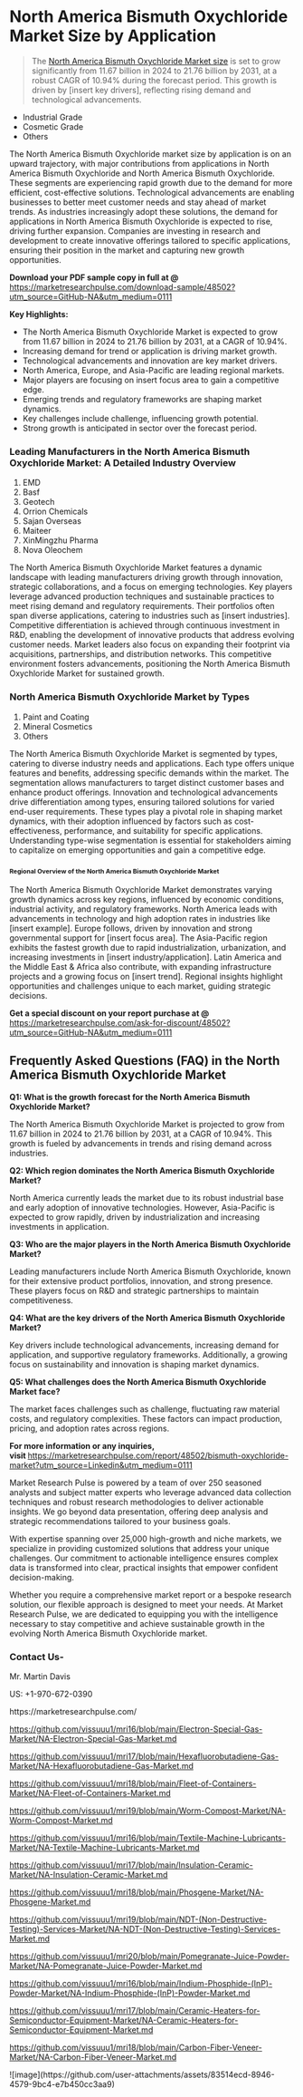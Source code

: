 <h1>North America Bismuth Oxychloride Market&nbsp;Size by Application</h1><blockquote><p>The <a href="https://marketresearchpulse.com/download-sample/48502?utm_source=GitHub-NA&amp;utm_medium=0111">North America Bismuth Oxychloride Market size</a> is set to grow significantly from 11.67 billion in 2024 to 21.76 billion by 2031, at a robust CAGR of 10.94% during the forecast period. This growth is driven by [insert key drivers], reflecting rising demand and technological advancements.</p></blockquote><ul><li> Industrial Grade<li> Cosmetic Grade<li> Others</li></ul><p>The North America Bismuth Oxychloride market size by application is on an upward trajectory, with major contributions from applications in North America Bismuth Oxychloride and North America Bismuth Oxychloride. These segments are experiencing rapid growth due to the demand for more efficient, cost-effective solutions. Technological advancements are enabling businesses to better meet customer needs and stay ahead of market trends. As industries increasingly adopt these solutions, the demand for applications in North America Bismuth Oxychloride is expected to rise, driving further expansion. Companies are investing in research and development to create innovative offerings tailored to specific applications, ensuring their position in the market and capturing new growth opportunities.</p><p><strong>Download your PDF sample copy in full at @ </strong><a href="https://marketresearchpulse.com/download-sample/48502?utm_source=GitHub-NA&amp;utm_medium=0111">https://marketresearchpulse.com/download-sample/48502?utm_source=GitHub-NA&amp;utm_medium=0111</a></p><p><strong>Key Highlights: </strong></p><ul><li>The North America Bismuth Oxychloride Market is expected to grow from 11.67 billion in 2024 to 21.76 billion by 2031, at a CAGR of 10.94%.</li><li>Increasing demand for trend or application is driving market growth.</li><li>Technological advancements and innovation are key market drivers.</li><li>North America, Europe, and Asia-Pacific are leading regional markets.</li><li>Major players are focusing on insert focus area to gain a competitive edge.</li><li>Emerging trends and regulatory frameworks are shaping market dynamics.</li><li>Key challenges include challenge, influencing growth potential.</li><li>Strong growth is anticipated in sector over the forecast period.</li></ul><h3>Leading Manufacturers in the North America Bismuth Oxychloride Market: A Detailed Industry Overview</h3><ol><li> EMD</li><li>Basf</li><li>Geotech</li><li>Orrion Chemicals</li><li>Sajan Overseas</li><li>Maiteer</li><li>XinMingzhu Pharma</li><li>Nova Oleochem</li></ol><div class="flex max-w-full flex-col flex-grow"><div class="min-h-8 text-message flex w-full flex-col items-end gap-2 whitespace-normal break-words [.text-message+&amp;]:mt-5" dir="auto" data-message-author-role="assistant" data-message-id="fd8432e4-4910-450d-b182-61b7bfb0a01f" data-message-model-slug="gpt-4o"><div class="flex w-full flex-col gap-1 empty:hidden first:pt-[3px]"><div class="markdown prose w-full break-words dark:prose-invert light"><p>The North America Bismuth Oxychloride Market features a dynamic landscape with leading manufacturers driving growth through innovation, strategic collaborations, and a focus on emerging technologies. Key players leverage advanced production techniques and sustainable practices to meet rising demand and regulatory requirements. Their portfolios often span diverse applications, catering to industries such as [insert industries]. Competitive differentiation is achieved through continuous investment in R&amp;D, enabling the development of innovative products that address evolving customer needs. Market leaders also focus on expanding their footprint via acquisitions, partnerships, and distribution networks. This competitive environment fosters advancements, positioning the North America Bismuth Oxychloride Market for sustained growth.</p></div></div></div></div><h3>North America Bismuth Oxychloride Market by Types</h3><ol><li> Paint and Coating<li> Mineral Cosmetics<li> Others</li></ol><div class="flex max-w-full flex-col flex-grow"><div class="min-h-8 text-message flex w-full flex-col items-end gap-2 whitespace-normal break-words [.text-message+&amp;]:mt-5" dir="auto" data-message-author-role="assistant" data-message-id="084470be-0bb7-4664-bddf-5156b4f41249" data-message-model-slug="gpt-4o-mini"><div class="flex w-full flex-col gap-1 empty:hidden first:pt-[3px]"><div class="markdown prose w-full break-words dark:prose-invert light"><p>The North America Bismuth Oxychloride Market is segmented by types, catering to diverse industry needs and applications. Each type offers unique features and benefits, addressing specific demands within the market. The segmentation allows manufacturers to target distinct customer bases and enhance product offerings. Innovation and technological advancements drive differentiation among types, ensuring tailored solutions for varied end-user requirements. These types play a pivotal role in shaping market dynamics, with their adoption influenced by factors such as cost-effectiveness, performance, and suitability for specific applications. Understanding type-wise segmentation is essential for stakeholders aiming to capitalize on emerging opportunities and gain a competitive edge.</p></div></div></div></div><h3><span style="font-size: 11px;">Regional Overview of the North America Bismuth Oxychloride Market</span></h3><div class="flex max-w-full flex-col flex-grow"><div class="min-h-8 text-message flex w-full flex-col items-end gap-2 whitespace-normal break-words [.text-message+&amp;]:mt-5" dir="auto" data-message-author-role="assistant" data-message-id="e9038762-ce64-4e30-91c9-9bd413514231" data-message-model-slug="gpt-4o-mini"><div class="flex w-full flex-col gap-1 empty:hidden first:pt-[3px]"><div class="markdown prose w-full break-words dark:prose-invert light"><p>The North America Bismuth Oxychloride Market demonstrates varying growth dynamics across key regions, influenced by economic conditions, industrial activity, and regulatory frameworks. North America leads with advancements in technology and high adoption rates in industries like [insert example]. Europe follows, driven by innovation and strong governmental support for [insert focus area]. The Asia-Pacific region exhibits the fastest growth due to rapid industrialization, urbanization, and increasing investments in [insert industry/application]. Latin America and the Middle East &amp; Africa also contribute, with expanding infrastructure projects and a growing focus on [insert trend]. Regional insights highlight opportunities and challenges unique to each market, guiding strategic decisions.</p></div></div></div></div><p><strong>Get a special discount on your report purchase at @ </strong><a href="https://marketresearchpulse.com/ask-for-discount/48502?utm_source=GitHub-NA&amp;utm_medium=0111">https://marketresearchpulse.com/ask-for-discount/48502?utm_source=GitHub-NA&amp;utm_medium=0111</a></p><h2>Frequently Asked Questions (FAQ) in the North America Bismuth Oxychloride Market</h2><p><strong>Q1: What is the growth forecast for the North America Bismuth Oxychloride Market?</strong></p><p>The North America Bismuth Oxychloride Market is projected to grow from 11.67 billion in 2024 to 21.76 billion by 2031, at a CAGR of 10.94%. This growth is fueled by advancements in trends and rising demand across industries.</p><p><strong>Q2: Which region dominates the North America Bismuth Oxychloride Market?</strong></p><p>North America currently leads the market due to its robust industrial base and early adoption of innovative technologies. However, Asia-Pacific is expected to grow rapidly, driven by industrialization and increasing investments in application.</p><p><strong>Q3: Who are the major players in the North America Bismuth Oxychloride Market?</strong></p><p>Leading manufacturers include North America Bismuth Oxychloride, known for their extensive product portfolios, innovation, and strong presence. These players focus on R&amp;D and strategic partnerships to maintain competitiveness.</p><p><strong>Q4: What are the key drivers of the North America Bismuth Oxychloride Market?</strong></p><p>Key drivers include technological advancements, increasing demand for application, and supportive regulatory frameworks. Additionally, a growing focus on sustainability and innovation is shaping market dynamics.</p><p><strong>Q5: What challenges does the North America Bismuth Oxychloride Market face?</strong></p><p>The market faces challenges such as challenge, fluctuating raw material costs, and regulatory complexities. These factors can impact production, pricing, and adoption rates across regions.</p><p><strong>For more information or any inquiries, visit&nbsp;</strong><a href="https://marketresearchpulse.com/report/48502/bismuth-oxychloride-market?utm_source=Linkedin&utm_medium=0111">https://marketresearchpulse.com/report/48502/bismuth-oxychloride-market?utm_source=Linkedin&utm_medium=0111</a></p><p>Market Research Pulse is powered by a team of over 250 seasoned analysts and subject matter experts who leverage advanced data collection techniques and robust research methodologies to deliver actionable insights. We go beyond data presentation, offering deep analysis and strategic recommendations tailored to your business goals.</p><p>With expertise spanning over 25,000 high-growth and niche markets, we specialize in providing customized solutions that address your unique challenges. Our commitment to actionable intelligence ensures complex data is transformed into clear, practical insights that empower confident decision-making.</p><p>Whether you require a comprehensive market report or a bespoke research solution, our flexible approach is designed to meet your needs. At Market Research Pulse, we are dedicated to equipping you with the intelligence necessary to stay competitive and achieve sustainable growth in the evolving North America Bismuth Oxychloride market.</p><h3><strong>Contact Us-</strong></h3><p>Mr. Martin Davis</p><p>US: +1-970-672-0390</p><p>https://marketresearchpulse.com/</p><p><a href="https://github.com/vissuuu1/mri16/blob/main/Electron-Special-Gas-Market/NA-Electron-Special-Gas-Market.md">https://github.com/vissuuu1/mri16/blob/main/Electron-Special-Gas-Market/NA-Electron-Special-Gas-Market.md</a></p><p><a href="https://github.com/vissuuu1/mri17/blob/main/Hexafluorobutadiene-Gas-Market/NA-Hexafluorobutadiene-Gas-Market.md">https://github.com/vissuuu1/mri17/blob/main/Hexafluorobutadiene-Gas-Market/NA-Hexafluorobutadiene-Gas-Market.md</a></p><p><a href="https://github.com/vissuuu1/mri18/blob/main/Fleet-of-Containers-Market/NA-Fleet-of-Containers-Market.md">https://github.com/vissuuu1/mri18/blob/main/Fleet-of-Containers-Market/NA-Fleet-of-Containers-Market.md</a></p><p><a href="https://github.com/vissuuu1/mri19/blob/main/Worm-Compost-Market/NA-Worm-Compost-Market.md">https://github.com/vissuuu1/mri19/blob/main/Worm-Compost-Market/NA-Worm-Compost-Market.md</a></p><p><a href="https://github.com/vissuuu1/mri16/blob/main/Textile-Machine-Lubricants-Market/NA-Textile-Machine-Lubricants-Market.md">https://github.com/vissuuu1/mri16/blob/main/Textile-Machine-Lubricants-Market/NA-Textile-Machine-Lubricants-Market.md</a></p><p><a href="https://github.com/vissuuu1/mri17/blob/main/Insulation-Ceramic-Market/NA-Insulation-Ceramic-Market.md">https://github.com/vissuuu1/mri17/blob/main/Insulation-Ceramic-Market/NA-Insulation-Ceramic-Market.md</a></p><p><a href="https://github.com/vissuuu1/mri18/blob/main/Phosgene-Market/NA-Phosgene-Market.md">https://github.com/vissuuu1/mri18/blob/main/Phosgene-Market/NA-Phosgene-Market.md</a></p><p><a href="https://github.com/vissuuu1/mri19/blob/main/NDT-(Non-Destructive-Testing)-Services-Market/NA-NDT-(Non-Destructive-Testing)-Services-Market.md">https://github.com/vissuuu1/mri19/blob/main/NDT-(Non-Destructive-Testing)-Services-Market/NA-NDT-(Non-Destructive-Testing)-Services-Market.md</a></p><p><a href="https://github.com/vissuuu1/mri20/blob/main/Pomegranate-Juice-Powder-Market/NA-Pomegranate-Juice-Powder-Market.md">https://github.com/vissuuu1/mri20/blob/main/Pomegranate-Juice-Powder-Market/NA-Pomegranate-Juice-Powder-Market.md</a></p><p><a href="https://github.com/vissuuu1/mri16/blob/main/Indium-Phosphide-(InP)-Powder-Market/NA-Indium-Phosphide-(InP)-Powder-Market.md">https://github.com/vissuuu1/mri16/blob/main/Indium-Phosphide-(InP)-Powder-Market/NA-Indium-Phosphide-(InP)-Powder-Market.md</a></p><p><a href="https://github.com/vissuuu1/mri17/blob/main/Ceramic-Heaters-for-Semiconductor-Equipment-Market/NA-Ceramic-Heaters-for-Semiconductor-Equipment-Market.md">https://github.com/vissuuu1/mri17/blob/main/Ceramic-Heaters-for-Semiconductor-Equipment-Market/NA-Ceramic-Heaters-for-Semiconductor-Equipment-Market.md</a></p><p><a href="https://github.com/vissuuu1/mri18/blob/main/Carbon-Fiber-Veneer-Market/NA-Carbon-Fiber-Veneer-Market.md">https://github.com/vissuuu1/mri18/blob/main/Carbon-Fiber-Veneer-Market/NA-Carbon-Fiber-Veneer-Market.md</a></p>
![image](https://github.com/user-attachments/assets/83514ecd-8946-4579-9bc4-e7b450cc3aa9)

